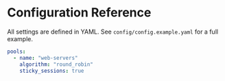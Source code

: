 # Configuration Reference

All settings are defined in YAML. See `config/config.example.yaml` for a full example.

```yaml
pools:
  - name: "web-servers"
    algorithm: "round_robin"
    sticky_sessions: true
```
